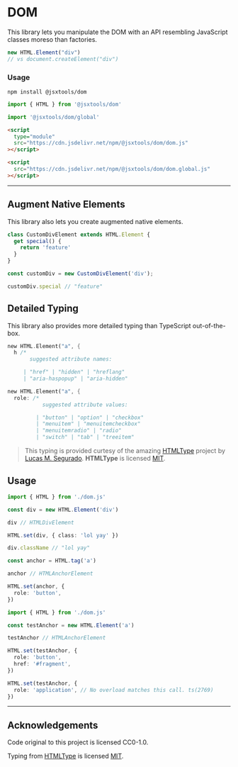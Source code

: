 # DOM

This library lets you manipulate the DOM with an API resembling JavaScript classes moreso than factories.

```ts
new HTML.Element("div")
// vs document.createElement("div")
```

### Usage

```shell
npm install @jsxtools/dom
```

```js
import { HTML } from '@jsxtools/dom'
```

```js
import '@jsxtools/dom/global'
```

```html
<script
  type="module"
  src="https://cdn.jsdelivr.net/npm/@jsxtools/dom/dom.js"
></script>
```

```html
<script
  src="https://cdn.jsdelivr.net/npm/@jsxtools/dom/dom.global.js"
></script>
```

---

## Augment Native Elements

This library also lets you create augmented native elements.

```js
class CustomDivElement extends HTML.Element {
  get special() {
    return 'feature'
  }
}

const customDiv = new CustomDivElement('div');

customDiv.special // "feature"
```

## Detailed Typing

This library also provides more detailed typing than TypeScript out-of-the-box.

```rs
new HTML.Element("a", {
  h /*
       suggested attribute names:

     | "href" | "hidden" | "hreflang"
     | "aria-haspopup" | "aria-hidden"
```

```rs
new HTML.Element("a", {
  role: /*
           suggested attribute values:

         | "button" | "option" | "checkbox"
         | "menuitem" | "menuitemcheckbox"
         | "menuitemradio" | "radio"
         | "switch" | "tab" | "treeitem"
```

> This typing is provided curtesy of the amazing [HTMLType](https://github.com/michijs/htmltype) project by [Lucas M. Segurado](https://github.com/lsegurado). **HTMLType** is licensed [MIT](https://github.com/michijs/htmltype/blob/master/LICENSE.md).

## Usage

```ts
import { HTML } from './dom.js'

const div = new HTML.Element('div')

div // HTMLDivElement

HTML.set(div, { class: 'lol yay' })

div.className // "lol yay"

const anchor = HTML.tag('a')

anchor // HTMLAnchorElement

HTML.set(anchor, {
  role: 'button',
})
```

```ts
import { HTML } from './dom.js'

const testAnchor = new HTML.Element('a')

testAnchor // HTMLAnchorElement

HTML.set(testAnchor, {
  role: 'button',
  href: '#fragment',
})

HTML.set(testAnchor, {
  role: 'application', // No overload matches this call. ts(2769)
})
```

---

## Acknowledgements

Code original to this project is licensed CC0-1.0.

Typing from [HTMLType](https://github.com/michijs/htmltype) is licensed [MIT](https://github.com/michijs/htmltype/blob/master/LICENSE.md).
